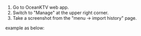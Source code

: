 1. Go to OceanKTV web app.
2. Switch to "Manage" at the upper right corner.
3. Take a screenshot from the "menu -> import history" page.

example as below:
